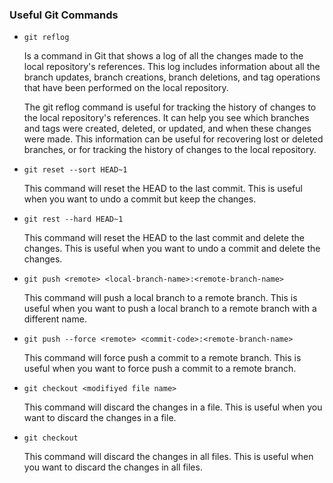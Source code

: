 
### Useful Git Commands

- `git reflog`

    Is a command in Git that shows a log of all the changes made to the local repository's references. This log includes information about all the branch updates, branch creations, branch deletions, and tag operations that have been performed on the local repository.

    The git reflog command is useful for tracking the history of changes to the local repository's references. It can help you see which branches and tags were created, deleted, or updated, and when these changes were made. This information can be useful for recovering lost or deleted branches, or for tracking the history of changes to the local repository.

- `git reset --sort HEAD~1`

    This command will reset the HEAD to the last commit. This is useful when you want to undo a commit but keep the changes.

- `git rest --hard HEAD~1`

    This command will reset the HEAD to the last commit and delete the changes. This is useful when you want to undo a commit and delete the changes.

- `git push <remote> <local-branch-name>:<remote-branch-name>`

    This command will push a local branch to a remote branch. This is useful when you want to push a local branch to a remote branch with a different name.

- `git push --force <remote> <commit-code>:<remote-branch-name>`
        
    This command will force push a commit to a remote branch. This is useful when you want to force push a commit to a remote branch.

- `git checkout <modifiyed file name>`
    
    This command will discard the changes in a file. This is useful when you want to discard the changes in a file.

- `git checkout `
        
    This command will discard the changes in all files. This is useful when you want to discard the changes in all files.